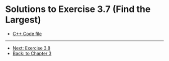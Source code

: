 # Solutions to Exercise 3.7 (Find the Largest)

-   [C++ Code file](e03_07.cpp)

---

-   [Next: Exercise 3.8](03_08.md)
-   [Back: to Chapter 3](README.md)
